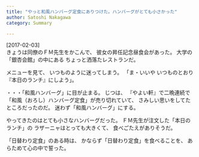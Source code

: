 ```yaml
---
title: "やっと和風ハンバーグ定食にありつけた。ハンバーグがとても小さかった"
author: Satoshi Nakagawa
category: Summary

---
```


[2017-02-03]  
 きょうは同僚のＦＭ先生をかこんで、
彼女の昇任記念昼食会があった。
大学の「銀杏会館」の中にある
ちょっと洒落たレストランだ。

 メニューを見て、
いつものように迷ってしまう。
「ま・いいや いつものとおり
『本日のランチ』にしよう」。

 ・・・「和風ハンバーグ」に目が止まる。
じつは、
『やよい軒』で二晩連続で
「和風（おろし）ハンバーグ定食」が売り切れていて、
さみしい思いをしてたところだったのだ。
迷わず「和風ハンバーグ」にする。

 やってきたのはとても小さなハンバーグだった。
ＦＭ先生が注文した「本日のランチ」の
ラザーニャはとっても大きくて、
食べごたえがありそうだ。

 「日替わり定食」のある時は、
かならず「日替わり定食」を食べることを、
あらためて心の中で誓った。

